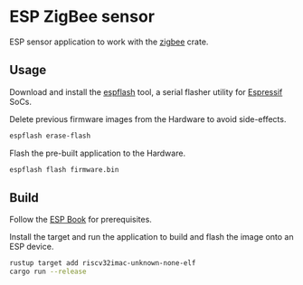 # ESP ZigBee sensor

ESP sensor application to work with the [zigbee](https://crates.io/crates/zigbee) crate.

## Usage
Download and install the [espflash](https://github.com/esp-rs/espflash/releases) tool, a serial flasher utility for [Espressif](https://www.espressif.com/) SoCs.

Delete previous firmware images from the Hardware to avoid side-effects.
```sh
espflash erase-flash
```

Flash the pre-built application to the Hardware.
```sh
espflash flash firmware.bin
```


## Build
Follow the [ESP Book](https://docs.esp-rs.org/book/installation/index.html) for prerequisites.

Install the target and run the application to build and flash the image onto an ESP device.
```sh
rustup target add riscv32imac-unknown-none-elf
cargo run --release
```

